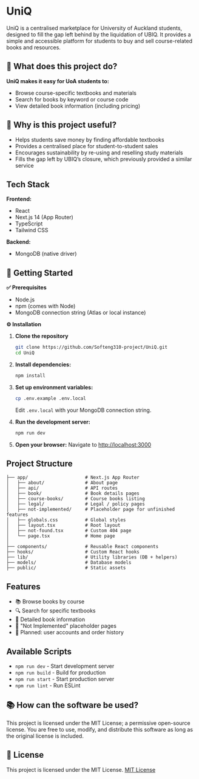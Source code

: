 # UniQ

UniQ is a centralised marketplace for University of Auckland students, designed to fill the gap left behind by the liquidation of UBIQ. It provides a simple and accessible platform for students to buy and sell course-related books and resources.

## 📖 What does this project do?
**UniQ makes it easy for UoA students to:**
- Browse course-specific textbooks and materials
- Search for books by keyword or course code
- View detailed book information (including pricing)

## 🌟 Why is this project useful?
- Helps students save money by finding affordable textbooks
- Provides a centralised place for student-to-student sales
- Encourages sustainability by re-using and reselling study materials
- Fills the gap left by UBIQ’s closure, which previously provided a similar service

## Tech Stack

**Frontend:**
- React
- Next.js 14 (App Router)
- TypeScript
- Tailwind CSS

**Backend:**
- MongoDB (native driver)

## 🚀 Getting Started

**✅ Prerequisites**
- Node.js 
- npm (comes with Node)
- MongoDB connection string (Atlas or local instance)

**⚙️ Installation**

1. **Clone the repository**
   ```bash
   git clone https://github.com/Softeng310-project/UniQ.git
   cd UniQ
   ```

2. **Install dependencies:**
   ```bash
   npm install
   ```

3. **Set up environment variables:**
   ```bash
   cp .env.example .env.local
   ```
   Edit `.env.local` with your MongoDB connection string.

4. **Run the development server:**
   ```bash
   npm run dev
   ```

5. **Open your browser:**
   Navigate to [http://localhost:3000](http://localhost:3000)

## Project Structure

```
├── app/                     # Next.js App Router
│   ├── about/               # About page
│   ├── api/                 # API routes
│   ├── book/                # Book details pages
│   ├── course-books/        # Course books listing
│   ├── legal/               # Legal / policy pages
│   ├── not-implemented/     # Placeholder page for unfinished features
│   ├── globals.css          # Global styles
│   ├── layout.tsx           # Root layout
│   ├── not-found.tsx        # Custom 404 page
│   └── page.tsx             # Home page
│
├── components/              # Reusable React components
├── hooks/                   # Custom React hooks
├── lib/                     # Utility libraries (DB + helpers)
├── models/                  # Database models
├── public/                  # Static assets

```

## Features

- 📚 Browse books by course
- 🔍 Search for specific textbooks
- 📖 Detailed book information
- 🚧 "Not Implemented" placeholder pages
- 👤 Planned: user accounts and order history

## Available Scripts

- `npm run dev` - Start development server
- `npm run build` - Build for production
- `npm run start` - Start production server
- `npm run lint` - Run ESLint

## 📚 How can the software be used?
This project is licensed under the MIT License; a permissive open-source license.
You are free to use, modify, and distribute this software as long as the original license is included.

## 📄 License
This project is licensed under the MIT License. [MIT License](https://opensource.org/license/mit/)
